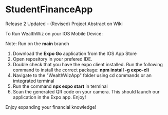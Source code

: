 # StudentFinanceApp

Release 2 Updated - (Revised) Project Abstract on Wiki

To Run WealthWiz on your IOS Mobile Device:

Note: Run on the **main** branch

1) Download the **Expo Go** application from the IOS App Store
2) Open repository in your prefered IDE.
3) Double check that you have the expo client installed. Run the following command to install the correct package: **npm install -g expo-cli**
5) Navigate to the "WealthWizApp" folder using cd commands or an imtegrated terminal
6) Run the command **npx expo start** in terminal
7) Scan the generated QR code on your camera. This should launch our application in the Expo app. Enjoy!

Enjoy expanding your financial knowledge!